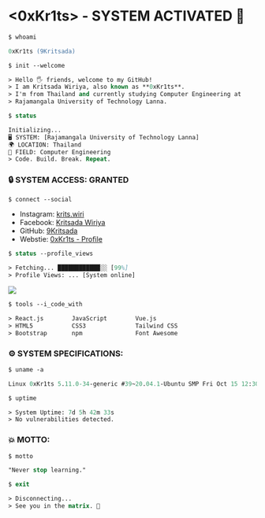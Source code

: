 # <0xKr1ts> - SYSTEM ACTIVATED 🚀

```ps
$ whoami

0xKr1ts (9Kritsada)  
```

```ps
$ init --welcome

> Hello 🖐️ friends, welcome to my GitHub!  
> I am Kritsada Wiriya, also known as **0xKr1ts**.  
> I'm from Thailand and currently studying Computer Engineering at  
> Rajamangala University of Technology Lanna.  
```

```ps
$ status

Initializing...  
🖥️ SYSTEM: [Rajamangala University of Technology Lanna]  
🌍 LOCATION: Thailand
📂 FIELD: Computer Engineering  
> Code. Build. Break. Repeat.  
```

### 🔒 SYSTEM ACCESS: GRANTED

```ps
$ connect --social
```

- Instagram: [krits.wiri](https://instagram.com/krits.wiri/)
- Facebook: [Kritsada Wiriya](https://www.facebook.com/9Kritsada/)  
- GitHub: [9Kritsada](https://github.com/9Kritsada)
- Webstie: [0xKr1ts - Profile](https://krits.top/)  

```ps
$ status --profile_views

> Fetching... ████████████░░ [99%]  
> Profile Views: ... [System online]
```

<a align="center"><img src="https://komarev.com/ghpvc/?username=9Kritsada&style=for-the-badge&color=brightgreen" /></a>

```ps
$ tools --i_code_with

> React.js        JavaScript        Vue.js  
> HTML5           CSS3              Tailwind CSS  
> Bootstrap       npm               Font Awesome  
```

### ⚙️ SYSTEM SPECIFICATIONS:

```ps
$ uname -a

Linux 0xKr1ts 5.11.0-34-generic #39~20.04.1-Ubuntu SMP Fri Oct 15 12:30:57 UTC 2021 x86_64 x86_64 x86_64 GNU/Linux  
```

```ps
$ uptime

> System Uptime: 7d 5h 42m 33s  
> No vulnerabilities detected.  
```

### 💥 MOTTO:

```ps
$ motto

"Never stop learning."  
```

```ps
$ exit

> Disconnecting...  
> See you in the matrix. 🚀  
```


